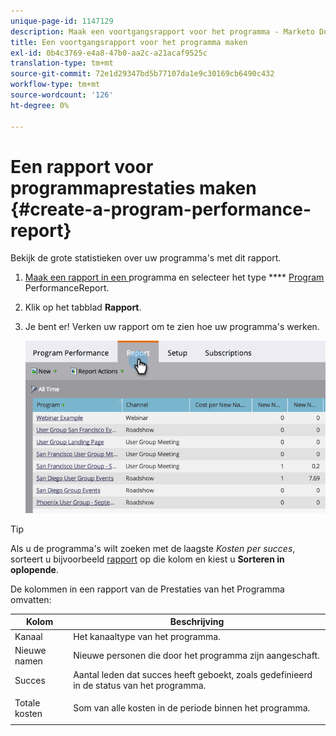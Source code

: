 ```yaml
---
unique-page-id: 1147129
description: Maak een voortgangsrapport voor het programma - Marketo Docs - Productdocumentatie
title: Een voortgangsrapport voor het programma maken
exl-id: 0b4c3769-e4a8-47b0-aa2c-a21acaf9525c
translation-type: tm+mt
source-git-commit: 72e1d29347bd5b77107da1e9c30169cb6490c432
workflow-type: tm+mt
source-wordcount: '126'
ht-degree: 0%

---
```


# Een rapport voor programmaprestaties maken {#create-a-program-performance-report}

Bekijk de grote statistieken over uw programma&#39;s met dit rapport.

1. [Maak een rapport in een ](/help/marketo/product-docs/reporting/basic-reporting/creating-reports/create-a-report-in-a-program.md) programma en selecteer het type **** [Program ](/help/marketo/product-docs/reporting/basic-reporting/report-types/report-type-overview.md)PerformanceReport.
1. Klik op het tabblad **Rapport**.
1. Je bent er! Verken uw rapport om te zien hoe uw programma&#39;s werken.

   ![](assets/image2014-9-18-17-3a23-3a2.png)

>[!TIP]
>
>Als u de programma&#39;s wilt zoeken met de laagste *Kosten per succes*, sorteert u bijvoorbeeld [rapport](/help/marketo/product-docs/reporting/basic-reporting/editing-reports/sort-report-on-columns.md) op die kolom en kiest u **Sorteren in oplopende**.

De kolommen in een rapport van de Prestaties van het Programma omvatten:

<table> 
 <thead> 
  <tr> 
   <th>Kolom</th> 
   <th>Beschrijving</th> 
  </tr> 
 </thead> 
 <tbody> 
  <tr> 
   <td>Kanaal</td> 
   <td>Het kanaaltype van het programma.</td> 
  </tr> 
  <tr> 
   <td>Nieuwe namen</td> 
   <td>Nieuwe personen die door het programma zijn aangeschaft.</td> 
  </tr> 
  <tr> 
   <td>Succes</td> 
   <td>Aantal leden dat succes heeft geboekt, zoals gedefinieerd in de status van het programma. </td> 
  </tr> 
  <tr> 
   <td>Totale kosten</td> 
   <td><p>Som van alle kosten in de periode binnen het programma.</p></td> 
  </tr> 
 </tbody> 
</table>
